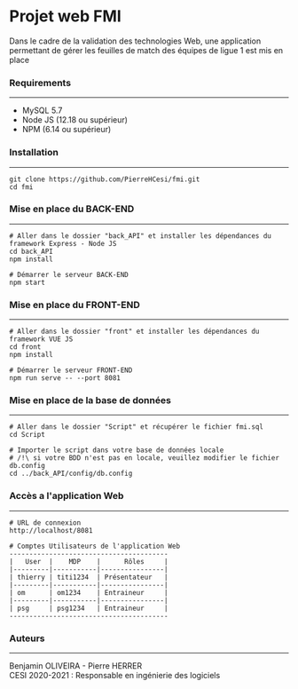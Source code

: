 # Projet web FMI

Dans le cadre de la validation des technologies Web,
une application permettant de gérer les feuilles de match des équipes de ligue 1 est mis en place 

### Requirements
---

- MySQL 5.7
- Node JS (12.18 ou supérieur)
- NPM (6.14 ou supérieur)

### Installation
---

```
git clone https://github.com/PierreHCesi/fmi.git
cd fmi
```

### Mise en place du BACK-END
---

```
# Aller dans le dossier "back_API" et installer les dépendances du framework Express - Node JS
cd back_API
npm install

# Démarrer le serveur BACK-END
npm start
```

### Mise en place du FRONT-END
---

```
# Aller dans le dossier "front" et installer les dépendances du framework VUE JS 
cd front
npm install

# Démarrer le serveur FRONT-END
npm run serve -- --port 8081
```

### Mise en place de la base de données
---

```
# Aller dans le dossier "Script" et récupérer le fichier fmi.sql 
cd Script

# Importer le script dans votre base de données locale
# /!\ si votre BDD n'est pas en locale, veuillez modifier le fichier db.config
cd ../back_API/config/db.config
```

### Accès a l'application Web
---

```
# URL de connexion
http://localhost/8081

# Comptes Utilisateurs de l'application Web
----------------------------------------
|   User  |    MDP    |      Rôles     |
|---------|-----------|----------------|
| thierry | titi1234  | Présentateur   |
|---------|-----------|----------------|
| om      | om1234    | Entraineur     |
|---------|-----------|----------------|
| psg     | psg1234   | Entraineur     |
----------------------------------------
```

### Auteurs 
---
Benjamin OLIVEIRA - Pierre HERRER\
CESI 2020-2021 : Responsable en ingénierie des logiciels

